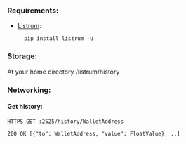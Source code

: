 ### Requirements:

- [Listrum](https://github.com/listrum/main):

		pip install listrum -U

### Storage:
At your home directory /listrum/history

### Networking:

#### Get history:

	HTTPS GET :2525/history/WalletAddress
	
	200 OK [{"to": WalletAddress, "value": FloatValue}, ..]
